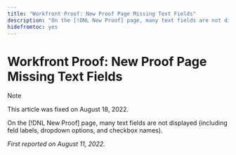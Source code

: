 ```yaml
---
title: "Workfront Proof: New Proof Page Missing Text Fields"
description: "On the [!DNL New Proof] page, many text fields are not displayed (including feld labels, dropdown options, and checkbox names)."
hidefromtoc: yes
---
```


# Workfront Proof: New Proof Page Missing Text Fields

>[!NOTE]
>
>This article was fixed on August 18, 2022.

On the [!DNL New Proof] page, many text fields are not displayed (including feld labels, dropdown options, and checkbox names).

_First reported on August 11, 2022._
